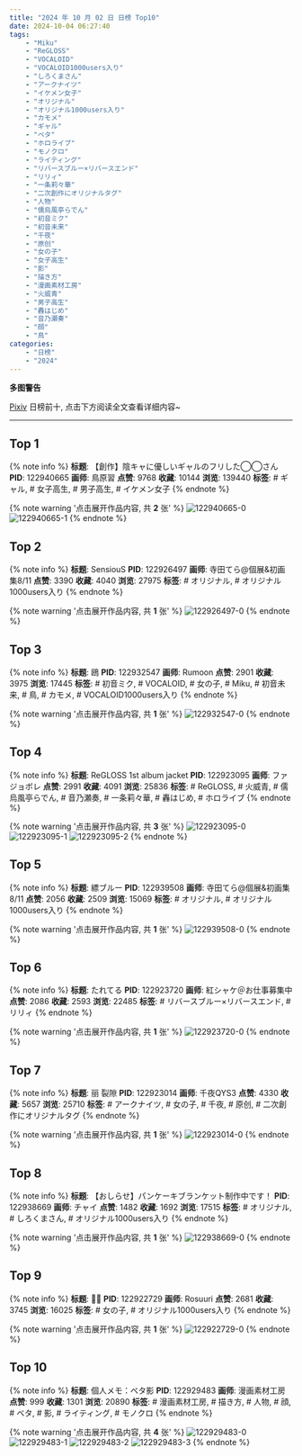 ```yaml
---
title: "2024 年 10 月 02 日 日榜 Top10"
date: 2024-10-04 06:27:40
tags:
    - "Miku"
    - "ReGLOSS"
    - "VOCALOID"
    - "VOCALOID1000users入り"
    - "しろくまさん"
    - "アークナイツ"
    - "イケメン女子"
    - "オリジナル"
    - "オリジナル1000users入り"
    - "カモメ"
    - "ギャル"
    - "ベタ"
    - "ホロライブ"
    - "モノクロ"
    - "ライティング"
    - "リバースブルー×リバースエンド"
    - "リリィ"
    - "一条莉々華"
    - "二次創作にオリジナルタグ"
    - "人物"
    - "儒烏風亭らでん"
    - "初音ミク"
    - "初音未来"
    - "千夜"
    - "原创"
    - "女の子"
    - "女子高生"
    - "影"
    - "描き方"
    - "漫画素材工房"
    - "火威青"
    - "男子高生"
    - "轟はじめ"
    - "音乃瀬奏"
    - "顔"
    - "鳥"
categories:
    - "日榜"
    - "2024"
---
```


<i class="fa fa-triangle-exclamation"></i>**多图警告**<i class="fa fa-triangle-exclamation"></i>

[Pixiv](https://www.pixiv.net/) 日榜前十, 点击下方阅读全文查看详细内容~

<!-- more -->

---

## Top 1

{% note info %}
**标题**: 【創作】陰キャに優しいギャルのフリした◯◯さん
**PID**: 122940665 **画师**: 鳥原習
**点赞**: 9768 **收藏**: 10144 **浏览**: 139440
**标签**: # ギャル, # 女子高生, # 男子高生, # イケメン女子
{% endnote %}

{% note warning '点击展开作品内容, 共 **2** 张' %}
![122940665-0](https://i.pixiv.re/img-original/img/2024/10/01/18/19/21/122940665_p0.jpg)
![122940665-1](https://i.pixiv.re/img-original/img/2024/10/01/18/19/21/122940665_p1.jpg)
{% endnote %}

## Top 2

{% note info %}
**标题**: SensiouS
**PID**: 122926497 **画师**: 寺田てら@個展&初画集8/11
**点赞**: 3390 **收藏**: 4040 **浏览**: 27975
**标签**: # オリジナル, # オリジナル1000users入り
{% endnote %}

{% note warning '点击展开作品内容, 共 **1** 张' %}
![122926497-0](https://i.pixiv.re/img-original/img/2024/10/01/02/04/40/122926497_p0.jpg)
{% endnote %}

## Top 3

{% note info %}
**标题**: 鴎
**PID**: 122932547 **画师**: Rumoon
**点赞**: 2901 **收藏**: 3975 **浏览**: 17445
**标签**: # 初音ミク, # VOCALOID, # 女の子, # Miku, # 初音未来, # 鳥, # カモメ, # VOCALOID1000users入り
{% endnote %}

{% note warning '点击展开作品内容, 共 **1** 张' %}
![122932547-0](https://i.pixiv.re/img-original/img/2024/10/01/10/07/33/122932547_p0.jpg)
{% endnote %}

## Top 4

{% note info %}
**标题**: ReGLOSS 1st album jacket
**PID**: 122923095 **画师**: ファジョボレ
**点赞**: 2991 **收藏**: 4091 **浏览**: 25836
**标签**: # ReGLOSS, # 火威青, # 儒烏風亭らでん, # 音乃瀬奏, # 一条莉々華, # 轟はじめ, # ホロライブ
{% endnote %}

{% note warning '点击展开作品内容, 共 **3** 张' %}
![122923095-0](https://i.pixiv.re/img-original/img/2024/10/01/00/05/00/122923095_p0.jpg)
![122923095-1](https://i.pixiv.re/img-original/img/2024/10/01/00/05/00/122923095_p1.jpg)
![122923095-2](https://i.pixiv.re/img-original/img/2024/10/01/00/05/00/122923095_p2.jpg)
{% endnote %}

## Top 5

{% note info %}
**标题**: 縹ブルー
**PID**: 122939508 **画师**: 寺田てら@個展&初画集8/11
**点赞**: 2056 **收藏**: 2509 **浏览**: 15069
**标签**: # オリジナル, # オリジナル1000users入り
{% endnote %}

{% note warning '点击展开作品内容, 共 **1** 张' %}
![122939508-0](https://i.pixiv.re/img-original/img/2024/10/01/17/36/47/122939508_p0.jpg)
{% endnote %}

## Top 6

{% note info %}
**标题**: たれてる
**PID**: 122923720 **画师**: 紅シャケ＠お仕事募集中
**点赞**: 2086 **收藏**: 2593 **浏览**: 22485
**标签**: # リバースブルー×リバースエンド, # リリィ
{% endnote %}

{% note warning '点击展开作品内容, 共 **1** 张' %}
![122923720-0](https://i.pixiv.re/img-original/img/2024/10/01/00/19/44/122923720_p0.jpg)
{% endnote %}

## Top 7

{% note info %}
**标题**: 丽 裂隙
**PID**: 122923014 **画师**: 千夜QYS3
**点赞**: 4330 **收藏**: 5657 **浏览**: 25710
**标签**: # アークナイツ, # 女の子, # 千夜, # 原创, # 二次創作にオリジナルタグ
{% endnote %}

{% note warning '点击展开作品内容, 共 **1** 张' %}
![122923014-0](https://i.pixiv.re/img-original/img/2024/10/01/00/04/02/122923014_p0.jpg)
{% endnote %}

## Top 8

{% note info %}
**标题**: 【おしらせ】パンケーキブランケット制作中です！
**PID**: 122938669 **画师**: チャイ
**点赞**: 1482 **收藏**: 1692 **浏览**: 17515
**标签**: # オリジナル, # しろくまさん, # オリジナル1000users入り
{% endnote %}

{% note warning '点击展开作品内容, 共 **1** 张' %}
![122938669-0](https://i.pixiv.re/img-original/img/2024/10/01/16/57/50/122938669_p0.png)
{% endnote %}

## Top 9

{% note info %}
**标题**: 🧛‍♀️
**PID**: 122922729 **画师**: Rosuuri
**点赞**: 2681 **收藏**: 3745 **浏览**: 16025
**标签**: # 女の子, # オリジナル1000users入り
{% endnote %}

{% note warning '点击展开作品内容, 共 **1** 张' %}
![122922729-0](https://i.pixiv.re/img-original/img/2024/10/01/00/01/15/122922729_p0.jpg)
{% endnote %}

## Top 10

{% note info %}
**标题**: 個人メモ：ベタ影
**PID**: 122929483 **画师**: 漫画素材工房
**点赞**: 999 **收藏**: 1301 **浏览**: 20890
**标签**: # 漫画素材工房, # 描き方, # 人物, # 顔, # ベタ, # 影, # ライティング, # モノクロ
{% endnote %}

{% note warning '点击展开作品内容, 共 **4** 张' %}
![122929483-0](https://i.pixiv.re/img-original/img/2024/10/01/06/00/07/122929483_p0.jpg)
![122929483-1](https://i.pixiv.re/img-original/img/2024/10/01/06/00/07/122929483_p1.jpg)
![122929483-2](https://i.pixiv.re/img-original/img/2024/10/01/06/00/07/122929483_p2.jpg)
![122929483-3](https://i.pixiv.re/img-original/img/2024/10/01/06/00/07/122929483_p3.jpg)
{% endnote %}
